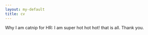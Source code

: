 ```yaml
---
layout: my-default
title: cv
---
```


Why I am catnip for HR:
I am super hot hot hot!
that is all. Thank you.
